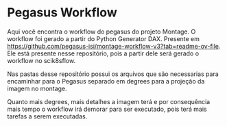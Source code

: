 # Pegasus Workflow

Aqui você encontra o workflow do pegasus do projeto Montage. O workflow foi gerado a partir do Python Generator DAX. Presente em https://github.com/pegasus-isi/montage-workflow-v3?tab=readme-ov-file. Ele está presente nesse repositório, pois a partir dele será gerado o workflow no scik8sflow.


Nas pastas desse repositório possui os arquivos que são necessarias para encaminhar para o Pegasus separado em degrees para a projeção da imagem no montage.

Quanto mais degrees, mais detalhes a imagem terá e por consequência mais tempo o workflow irá demorar para ser executado, pois terá mais tarefas a serem executadas.

